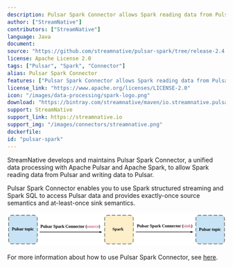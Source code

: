 ```yaml
---
description: Pulsar Spark Connector allows Spark reading data from Pulsar and writing data to Pulsar
author: ["StreamNative"]
contributors: ["StreamNative"]
language: Java
document: 
source: "https://github.com/streamnative/pulsar-spark/tree/release-2.4.5/src/main"
license: Apache License 2.0
tags: ["Pulsar", "Spark", "Connector"]
alias: Pulsar Spark Connector
features: ["Pulsar Spark Connector allows Spark reading data from Pulsar and writing data to Pulsar"]
license_link: "https://www.apache.org/licenses/LICENSE-2.0"
icon: "/images/data-processing/spark-logo.png"
download: "https://bintray.com/streamnative/maven/io.streamnative.pulsar-spark/2.4.5"
support: StreamNative
support_link: https://streamnative.io
support_img: "/images/connectors/streamnative.png"
dockerfile: 
id: "pulsar-spark"
---
```


StreamNative develops and maintains Pulsar Spark Connector, a unified data processing with Apache Pulsar and Apache Spark, to allow Spark reading data from Pulsar and writing data to Pulsar.

Pulsar Spark Connector enables you to use Spark structured streaming and Spark SQL to access Pulsar data and provides exactly-once source semantics and at-least-once sink semantics.

![](/images/data-processing/pulsar-spark-connector.png)

For more information about how to use Pulsar Spark Connector, see [here](https://streamnative.io/docs/v1.0.0/process/pulsar-spark-connector/link/).
